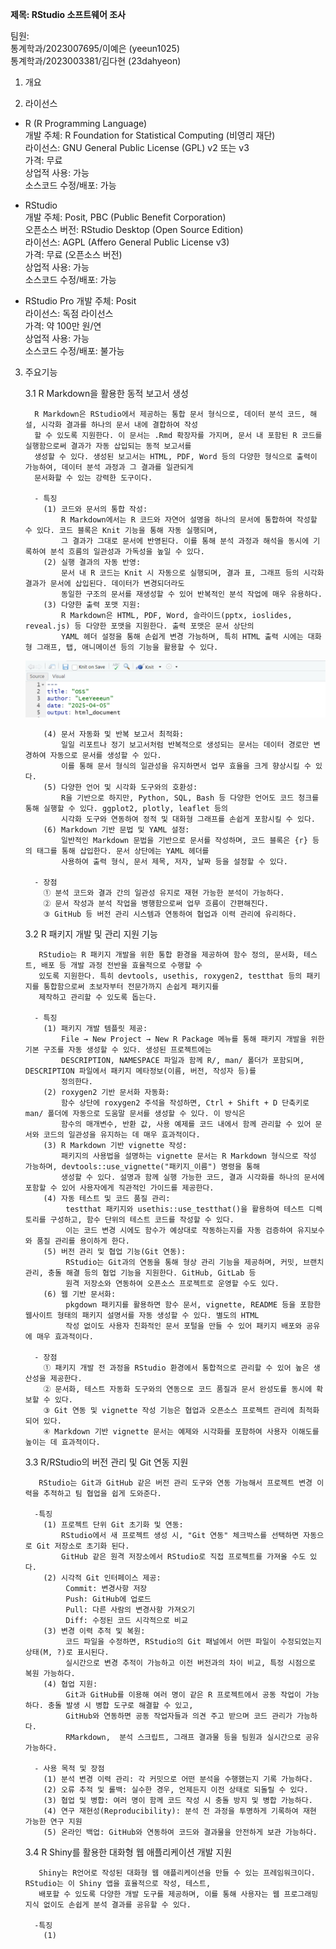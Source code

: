 **제목: RStudio 소프트웨어 조사**  

팀원:  
    통계학과/2023007695/이예은 (yeeun1025)  
    통계학과/2023003381/김다현 (23dahyeon)  


1. 개요  

2. 라이선스  
- R (R Programming Language)   
  개발 주체: R Foundation for Statistical Computing (비영리 재단)  
  라이선스: GNU General Public License (GPL) v2 또는 v3  
  가격: 무료  
  상업적 사용: 가능  
  소스코드 수정/배포: 가능  
         
- RStudio   
  개발 주체: Posit, PBC (Public Benefit Corporation)  
  오픈소스 버전: RStudio Desktop (Open Source Edition)  
  라이선스: AGPL (Affero General Public License v3)   
  가격: 무료 (오픈소스 버전)   
  상업적 사용: 가능  
  소스코드 수정/배포: 가능   
   
- RStudio Pro
  개발 주체: Posit   
  라이선스: 독점 라이선스  
  가격: 약 100만 원/연   
  상업적 사용: 가능   
  소스코드 수정/배포: 불가능  
   
3. 주요기능 
   
   3.1 R Markdown을 활용한 동적 보고서 생성
   
         R Markdown은 RStudio에서 제공하는 통합 문서 형식으로, 데이터 분석 코드, 해설, 시각화 결과를 하나의 문서 내에 결합하여 작성
         할 수 있도록 지원한다. 이 문서는 .Rmd 확장자를 가지며, 문서 내 포함된 R 코드를 실행함으로써 결과가 자동 삽입되는 동적 보고서를
         생성할 수 있다. 생성된 보고서는 HTML, PDF, Word 등의 다양한 형식으로 출력이 가능하여, 데이터 분석 과정과 그 결과를 일관되게
         문서화할 수 있는 강력한 도구이다.

         - 특징
           (1) 코드와 문서의 통합 작성:
               R Markdown에서는 R 코드와 자연어 설명을 하나의 문서에 통합하여 작성할 수 있다. 코드 블록은 Knit 기능을 통해 자동 실행되며,
               그 결과가 그대로 문서에 반영된다. 이를 통해 분석 과정과 해석을 동시에 기록하여 분석 흐름의 일관성과 가독성을 높일 수 있다.
           (2) 실행 결과의 자동 반영:
               문서 내 R 코드는 Knit 시 자동으로 실행되며, 결과 표, 그래프 등의 시각화 결과가 문서에 삽입된다. 데이터가 변경되더라도
               동일한 구조의 문서를 재생성할 수 있어 반복적인 분석 작업에 매우 유용하다.
           (3) 다양한 출력 포맷 지원:
               R Markdown은 HTML, PDF, Word, 슬라이드(pptx, ioslides, reveal.js) 등 다양한 포맷을 지원한다. 출력 포맷은 문서 상단의
               YAML 헤더 설정을 통해 손쉽게 변경 가능하며, 특히 HTML 출력 시에는 대화형 그래프, 탭, 애니메이션 등의 기능을 활용할 수 있다.
   ![YAML 헤더 설정울 통한 출력 포맷 지정](https://github.com/yeeun1025/OSS_5/blob/main/%EC%A3%BC%EC%9A%94%EA%B8%B0%EB%8A%A5%203.1.(3).png)
   
           (4) 문서 자동화 및 반복 보고서 최적화:
               일일 리포트나 정기 보고서처럼 반복적으로 생성되는 문서는 데이터 경로만 변경하여 자동으로 문서를 생성할 수 있다.
               이를 통해 문서 형식의 일관성을 유지하면서 업무 효율을 크게 향상시킬 수 있다.
           (5) 다양한 언어 및 시각화 도구와의 호환성:
               R을 기반으로 하지만, Python, SQL, Bash 등 다양한 언어도 코드 청크를 통해 실행할 수 있다. ggplot2, plotly, leaflet 등의
               시각화 도구와 연동하여 정적 및 대화형 그래프를 손쉽게 포함시킬 수 있다.
           (6) Markdown 기반 문법 및 YAML 설정:
               일반적인 Markdown 문법을 기반으로 문서를 작성하며, 코드 블록은 {r} 등의 태그를 통해 삽입한다. 문서 상단에는 YAML 헤더를
               사용하여 출력 형식, 문서 제목, 저자, 날짜 등을 설정할 수 있다.
           
         - 장점
           ① 분석 코드와 결과 간의 일관성 유지로 재현 가능한 분석이 가능하다.
           ② 문서 작성과 분석 작업을 병행함으로써 업무 흐름이 간편해진다.
           ③ GitHub 등 버전 관리 시스템과 연동하여 협업과 이력 관리에 유리하다.

      3.2 R 패키지 개발 및 관리 지원 기능

   
          RStudio는 R 패키지 개발을 위한 통합 환경을 제공하여 함수 정의, 문서화, 테스트, 배포 등 개발 과정 전반을 효율적으로 수행할 수
          있도록 지원한다. 특히 devtools, usethis, roxygen2, testthat 등의 패키지를 통합함으로써 초보자부터 전문가까지 손쉽게 패키지를
          제작하고 관리할 수 있도록 돕는다.
   
         - 특징
           (1) 패키지 개발 템플릿 제공:
               File → New Project → New R Package 메뉴를 통해 패키지 개발을 위한 기본 구조를 자동 생성할 수 있다. 생성된 프로젝트에는
               DESCRIPTION, NAMESPACE 파일과 함께 R/, man/ 폴더가 포함되며, DESCRIPTION 파일에서 패키지 메타정보(이름, 버전, 작성자 등)를
               정의한다.
           (2) roxygen2 기반 문서화 자동화:
               함수 상단에 roxygen2 주석을 작성하면, Ctrl + Shift + D 단축키로 man/ 폴더에 자동으로 도움말 문서를 생성할 수 있다. 이 방식은
               함수의 매개변수, 반환 값, 사용 예제를 코드 내에서 함께 관리할 수 있어 문서와 코드의 일관성을 유지하는 데 매우 효과적이다.
           (3) R Markdown 기반 vignette 작성:
               패키지의 사용법을 설명하는 vignette 문서는 R Markdown 형식으로 작성 가능하며, devtools::use_vignette("패키지_이름") 명령을 통해
               생성할 수 있다. 설명과 함께 실행 가능한 코드, 결과 시각화를 하나의 문서에 포함할 수 있어 사용자에게 직관적인 가이드를 제공한다.
           (4) 자동 테스트 및 코드 품질 관리:
                testthat 패키지와 usethis::use_testthat()을 활용하여 테스트 디렉토리를 구성하고, 함수 단위의 테스트 코드를 작성할 수 있다.
                이는 코드 변경 시에도 함수가 예상대로 작동하는지를 자동 검증하여 유지보수와 품질 관리를 용이하게 한다.
           (5) 버전 관리 및 협업 기능(Git 연동):
                RStudio는 Git과의 연동을 통해 형상 관리 기능을 제공하며, 커밋, 브랜치 관리, 충돌 해결 등의 협업 기능을 지원한다. GitHub, GitLab 등
                원격 저장소와 연동하여 오픈소스 프로젝트로 운영할 수도 있다.
           (6) 웹 기반 문서화:
                pkgdown 패키지를 활용하면 함수 문서, vignette, README 등을 포함한 웹사이트 형태의 패키지 설명서를 자동 생성할 수 있다. 별도의 HTML
                작성 없이도 사용자 친화적인 문서 포털을 만들 수 있어 패키지 배포와 공유에 매우 효과적이다.
           
         - 장점
           ① 패키지 개발 전 과정을 RStudio 환경에서 통합적으로 관리할 수 있어 높은 생산성을 제공한다.
           ② 문서화, 테스트 자동화 도구와의 연동으로 코드 품질과 문서 완성도를 동시에 확보할 수 있다.
           ③ Git 연동 및 vignette 작성 기능은 협업과 오픈소스 프로젝트 관리에 최적화되어 있다.
           ④ Markdown 기반 vignette 문서는 예제와 시각화를 포함하여 사용자 이해도를 높이는 데 효과적이다.

      3.3 R/RStudio의 버전 관리 및 Git 연동 지원         
        
                
          RStudio는 Git과 GitHub 같은 버전 관리 도구와 연동 가능해서 프로젝트 변경 이력을 추적하고 팀 협업을 쉽게 도와준다.
   
         -특징  
           (1) 프로젝트 단위 Git 초기화 및 연동:
               RStudio에서 새 프로젝트 생성 시, "Git 연동" 체크박스를 선택하면 자동으로 Git 저장소로 초기화 된다.
               GitHub 같은 원격 저장소에서 RStudio로 직접 프로젝트를 가져올 수도 있다.  
           (2) 시각적 Git 인터페이스 제공:  
                Commit: 변경사항 저장
                Push: GitHub에 업로드
                Pull: 다른 사람의 변경사항 가져오기
                Diff: 수정된 코드 시각적으로 비교
           (3) 변경 이력 추적 및 복원:
                코드 파일을 수정하면, RStudio의 Git 패널에서 어떤 파일이 수정되었는지 상태(M, ?)로 표시된다.
                실시간으로 변경 추적이 가능하고 이전 버전과의 차이 비교, 특정 시점으로 복원 가능하다.
           (4) 협업 지원:
                Git과 GitHub를 이용해 여러 명이 같은 R 프로젝트에서 공동 작업이 가능하다. 충돌 발생 시 병합 도구로 해결할 수 있고,
                GitHub와 연동하면 공동 작업자들과 의견 주고 받으며 코드 관리가 가능하다.
                RMarkdown,  분석 스크립트, 그래프 결과물 등을 팀원과 실시간으로 공유 가능하다.
           
         - 사용 목적 및 장점  
           (1) 분석 변경 이력 관리: 각 커밋으로 어떤 분석을 수행했는지 기록 가능하다.  
           (2) 오류 추적 및 롤백: 실수한 경우, 언제든지 이전 상태로 되돌릴 수 있다.  
           (3) 협업 및 병합: 여러 명이 함께 코드 작성 시 충돌 방지 및 병합 가능하다.  
           (4) 연구 재현성(Reproducibility): 분석 전 과정을 투명하게 기록하여 재현 가능한 연구 지원  
           (5) 온라인 백업: GitHub와 연동하여 코드와 결과물을 안전하게 보관 가능하다.  

      3.4 R Shiny를 활용한 대화형 웹 애플리케이션 개발 지원         
        
                
          Shiny는 R언어로 작성된 대화형 웹 애플리케이션을 만들 수 있는 프레임워크이다. RStudio는 이 Shiny 앱을 효율적으로 작성, 테스트,
          배포할 수 있도록 다양한 개발 도구를 제공하며, 이를 통해 사용자는 웹 프로그래밍 지식 없이도 손쉽게 분석 결과를 공유할 수 있다.
   
         -특징
           (1)


                    

     
